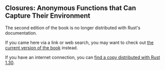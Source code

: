 ## Closures: Anonymous Functions that Can Capture Their Environment

The second edition of the book is no longer distributed with Rust's documentation.

If you came here via a link or web search, you may want to check out [the current
version of the book](/src/ch13-01-closures.md) instead.

If you have an internet connection, you can [find a copy distributed with
Rust
1.30](https://doc.rust-lang.org/1.30.0/book/second-edition/ch13-01-closures.html).